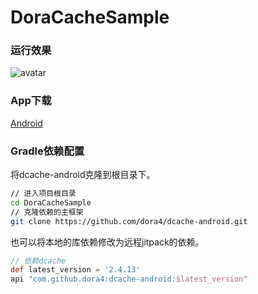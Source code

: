 # DoraCacheSample

### 运行效果

![avatar](https://github.com/dora4/DoraCacheSample/blob/main/art/get_started.gif)

### App下载

[Android](https://www.pgyer.com/Qiiq8emN)

### Gradle依赖配置

将dcache-android克隆到根目录下。

```bash
// 进入项目根目录
cd DoraCacheSample
// 克隆依赖的主框架
git clone https://github.com/dora4/dcache-android.git
```
也可以将本地的库依赖修改为远程jitpack的依赖。

```groovy
// 依赖dcache
def latest_version = '2.4.13'
api "com.github.dora4:dcache-android:$latest_version"
```
